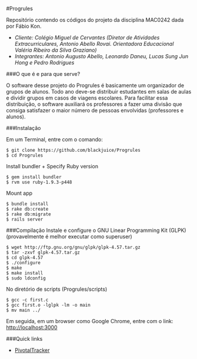 #Progrules

Repositório contendo os códigos do projeto da disciplina MAC0242 dada por Fábio Kon.

* *Cliente: Colégio Miguel de Cervantes (Diretor de Atividades Extracurriculares, Antonio Abello Rovai. Orientadora Educacional Valéria Ribeiro da Silva Graziano)*
* *Integrantes: Antonio Augusto Abello, Leonardo Daneu, Lucas Sung Jun Hong e Pedro Rodrigues*

###O que é e para que serve?

O software desse projeto do Progrules é basicamente um organizador de grupos de alunos. Todo ano deve-se distribuir estudantes em salas de aulas e dividir grupos em casos de viagens escolares. Para facilitar essa distribuição, o software auxiliará os professores a fazer uma divisão que consiga satisfazer o maior número de pessoas envolvidas (professores e alunos).


###Instalação

Em um Terminal, entre com o comando:

    $ git clone https://github.com/blackjuice/Progrules
    $ cd Progrules

Install bundler + Specify Ruby version

    $ gem install bundler
    $ rvm use ruby-1.9.3-p448
    
Mount app

    $ bundle install
    $ rake db:create
    $ rake db:migrate
    $ rails server
    
###Compilação
Instale e configure o GNU Linear Programming Kit (GLPK) (provavelmente é melhor executar como superuser)

    $ wget http://ftp.gnu.org/gnu/glpk/glpk-4.57.tar.gz
    $ tar -zxvf glpk-4.57.tar.gz
    $ cd glpk-4.57
    $ ./configure
    $ make
    $ make install
    $ sudo ldconfig
    
No diretório de scripts (Progrules/scripts)

    $ gcc -c first.c
    $ gcc first.o -lglpk -lm -o main
    $ mv main ../

Em seguida, em um browser como Google Chrome, entre com o link: [http://localhost:3000](http://localhost:3000)

###Quick links
* [PivotalTracker](https://www.pivotaltracker.com/n/projects/1423058)
